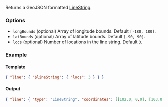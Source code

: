 Returns a GeoJSON formatted [LineString](https://geojson.org/geojson-spec.html#linestring).

### Options

- `longBounds` (optional) Array of longitude bounds. Default `[-180, 180]`.
- `latBounds` (optional) Array of latitude bounds. Default `[-90, 90]`.
- `locs` (optional) Number of locations in the line string. Default `3`.

### Example

#### Template
```json
{ "line": { "$lineString": { "locs": 3 } } }
```
#### Output
```json
{ "line": { "type": "LineString", "coordinates": [[102.0, 0.0], [103.0, 1.0], [104.0, 0.0], [105.0, 1.0]] } }
```